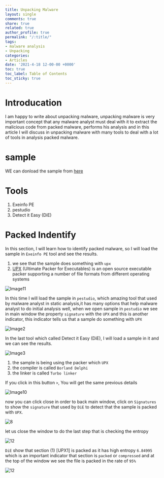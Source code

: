 ```yaml
---
title: Unpacking Malware  
layout: single
comments: true
share: true
related: true
author_profile: true
permalink: "/:title/"
tags:
- malware analysis 
- Unpacking 
categories:
- Articles
date: '2021-4-18 12-00-00 +0000'
toc: true
toc_label: Table of Contents
toc_sticky: true
---
```

# Introducation

I am happy to write about unpacking malware, unpacking malware is very important concept that any malware analyst must deal with it to extract the malicious code from packed
malware, performs his analysis and in this article I will discuss in unpacking malware with many tools to deal with a lot of tools in analysis packed malware.

<!-- more -->
# sample 
WE can donload the sample from [here](https://app.any.run/tasks/56248422-b327-4226-8a79-3155e24b999d/)
# Tools
1. Exeinfo PE
2. pestudio
3. Detect it Easy (DiE)
 
# Packed Indentify 
In this section, I will learn how to identify packed malware, so I will load the sample in ```Exeinfo PE``` tool and see the results.

1. we see that the sample does something with ```upx```
2. [UPX](https://en.wikipedia.org/wiki/UPX) (Ultimate Packer for Executables) is an open source executable packer supporting a number of file formats from different operating systems

![Image11](https://user-images.githubusercontent.com/74544712/115139288-5e3f9900-a031-11eb-8ea7-c026cff40300.png)

In this time I will load the sample in ```pestudio```, which amazing tool that used by malware analyst in static analysis,it has many options that help malware analyst to do initial
analysis well, when we open sample in ```pestudio``` we see in main window the property ```signature``` with the ```UPX``` and this is another indicator, this indicator tells us that a sample do something
with ```UPX```

![Image2](https://user-images.githubusercontent.com/74544712/115139637-42d58d80-a033-11eb-86e3-d6cfd4bb07f8.PNG)

In the last tool which called Detect it Easy (DiE), I will load a sample in it and we can see the results.

![Image3](https://user-images.githubusercontent.com/74544712/115140367-30f5e980-a037-11eb-9c8c-0c759b911830.PNG)

1. the sample is being using the packer which ```UPX```
2. the compiler is called ```Borland Delphi```
3. the linker is called ```Turbo linker```

If you click in this button  ```>```, You will get the same previous details 

![Image10](https://user-images.githubusercontent.com/74544712/115140962-3c96df80-a03a-11eb-8f74-94dc6d977de4.png)

now you can click close in order to back main window, click on ```Signatures``` to show the  ```signature``` that used by ```DiE``` to detect that the sample is packed with ```UPX```.

![8](https://user-images.githubusercontent.com/74544712/115141467-b92abd80-a03c-11eb-88c6-aaf9d58d2f00.PNG)

let us close the window to do the last step that is checking the entropy

![12](https://user-images.githubusercontent.com/74544712/115142371-b8e0f100-a041-11eb-85b5-17e39cbe294f.PNG)

```DiE``` show that section (1) [UPX1] is packed as it has high entropy ```6.84995``` which is an important indicator that section is ```packed``` or ```compressed``` and at the top of the window we see the file is packed in the rate of ```95%```

![12](https://user-images.githubusercontent.com/74544712/115142605-0316a200-a043-11eb-8ec4-0151edb3763f.PNG)















